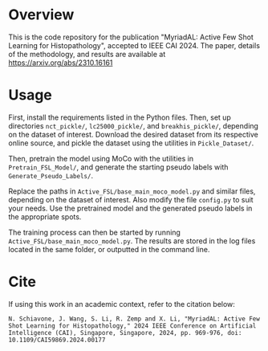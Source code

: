 # Overview

This is the code repository for the publication "MyriadAL: Active Few Shot Learning for Histopathology", accepted to IEEE CAI 2024. The paper, details of the methodology, and results are available at https://arxiv.org/abs/2310.16161

# Usage

First, install the requirements listed in the Python files. Then, set up directories `nct_pickle/`, `lc25000_pickle/`, and `breakhis_pickle/`, depending on the dataset of interest. Download the desired dataset from its respective online source, and pickle the dataset using the utilities in `Pickle_Dataset/`.

Then, pretrain the model using MoCo with the utilities in `Pretrain_FSL_Model/`, and generate the starting pseudo labels with `Generate_Pseudo_Labels/`.

Replace the paths in `Active_FSL/base_main_moco_model.py` and similar files, depending on the dataset of interest. Also modify the file `config.py` to suit your needs. Use the pretrained model and the generated pseudo labels in the appropriate spots.

The training process can then be started by running `Active_FSL/base_main_moco_model.py`. The results are stored in the log files located in the same folder, or outputted in the command line.

# Cite

If using this work in an academic context, refer to the citation below:

`N. Schiavone, J. Wang, S. Li, R. Zemp and X. Li, "MyriadAL: Active Few Shot Learning for Histopathology," 2024 IEEE Conference on Artificial Intelligence (CAI), Singapore, Singapore, 2024, pp. 969-976, doi: 10.1109/CAI59869.2024.00177`
